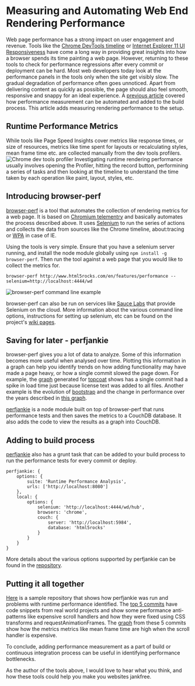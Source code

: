 # Measuring and Automating Web End Rendering Performance

Web page performance has a strong impact on user engagement and revenue. 
Tools like the [Chrome DevTools timeline](https://developers.google.com/chrome-developer-tools/docs/timeline) or [Internet Explorer 11 UI Responsiveness](http://msdn.microsoft.com/en-us/library/ie/dn255009%28v=vs.85%29.aspx) have come a long way in providing great insights into how a browser spends its time painting a web page. 
However, returning to these tools to check for performance regressions after every commit or deployment can be hard. Most web developers today look at the performance panels in the tools only when the site get visibly slow. The gradual degradation of performance often goes unnoticed.
Apart from delivering content as quickly as possible, the page should also feel smooth, responsive and snappy for an ideal experience. A [previous article](http://updates.html5rocks.com/2014/06/Automating-Web-Performance-Measurement) covered how performance measurement can be automated and added to the build process. This article adds measuring rendering performance to the setup. 

## Runtime Performance Metrics
While tools like Page Speed Insights cover metrics like response times, or size of resources, metrics like time spent for layouts or recalculating styles, mean frame time etc. are collected manually from the dev tools profilers. 
![Chrome dev tools profiler](http://i.imgur.com/zR2f1.gif)
Investigating runtime rendering performance usually involves opening the Profiler, hitting the record button, performining a series of tasks and then looking at the timeline to understand the time taken by each operation like paint, layout, styles, etc. 

## Introducing browser-perf
[browser-perf](http://npmjs.org/package/browser-perf) is a tool that automates the collection of rendering metrics for a web page. It is based on [Chromium telementry](http://www.chromium.org/developers/telemetry) and basically automates the process described above. It uses [Selenium](http://docs.seleniumhq.org/) to run the series of actions and collects the data from sources like the Chrome timeline, about:tracing or [WPA](http://blogs.msdn.com/b/ie/archive/2010/06/21/measuring-browser-performance-with-the-windows-performance-tools.aspx) in case of IE. 

Using the tools is very simple. Ensure that you have a selenium server running, and install the node module globally using `npm install -g browser-perf`. Then run the tool against a web page that you would like to collect the metrics for. 

```
browser-perf http://www.html5rocks.com/en/features/performance --selenium=http://localhost:4444/wd
```

![browser-perf command line example](http://i.imgur.com/4gDXea0.png)

browser-perf can also be run on services like [Sauce Labs](https://saucelabs.com/) that provide Selenium on the cloud. More information about the various command line options, instructions for setting up selenium, etc can be found on the project's [wiki pages](https://github.com/axemclion/browser-perf/wiki/_pages). 

## Saving for later - perfjankie
browser-perf gives you a lot of data to analyze. Some of this information becomes more useful when analysed over time. Plotting this information in a graph can help you identify trends on how adding functionality may have made a page heavy, or how a single commit slowed the page down. 
For example, the [graph](http://bench.topcoat.io) generated for [topcoat](http://topcoat.io) shows has a single commit had a spike in load time just because license text was added to all files. Another example is the evolution of [bootstrap](http://getbootstrap.com/) and the change in performance over the years described in [this graph](http://nparashuram.com/bootstrap-perf/). 

[perfjankie](http://npmjs.org/packages/perfjankie) is a node module built on top of browser-perf that runs performance tests and then saves the metrics to a CouchDB database. It also adds the code to view the results as a graph into CouchDB. 

## Adding to build process
[perfjankie](http://github.com/axemclion/perfjankie) also has a grunt task that can be added to your build process to run the performance tests for every commit or deploy. 

```
perfjankie: {
    options: {
        suite: 'Runtime Performance Analysis',
        urls: ['http://localhost:8080']
    },
    local: {
        options: {
            selenium: 'http://localhost:4444/wd/hub',
            browsers: 'chrome',
            couch: {
                server: 'http://localhost:5984',
                database: 'html5rocks'
            }
        }
    }
}
```

More details about the various options supported by perfjankie can be found in the [repository](http://github.com/axemclion/perfjankie). 


## Putting it all together
[Here](http://github.com/axemclion/perfslides) is a sample repository that shows how perfjankie was run and problems with runtime performance identified. The [top 5 commits](https://github.com/axemclion/perfslides/commits/perf) have code snippets from real world projects and show some performance anti-patterns like expensive scroll handlers and how they were fixed using CSS transforms and requestAnimationFrames. The [graph](http://nparashuram.com/perfslides/perfjankie) from these 5 commits show how the metrics metrics like mean frame time are high when the scroll handler is expensive. 

To conclude, adding performance measurement as a part of build or continuous integration process can be useful in identifying performance bottlenecks. 

As the author of the tools above, I would love to hear what you think, and how these tools could help you make you websites jankfree. 